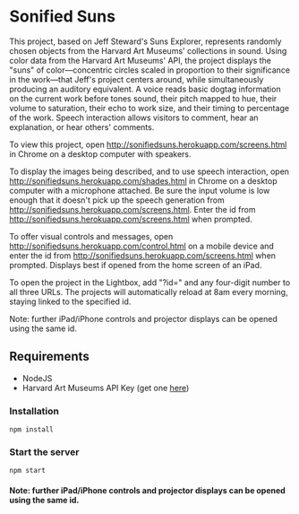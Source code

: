 # Sonified Suns

This project, based on Jeff Steward's Suns Explorer, represents randomly chosen objects from the Harvard Art Museums' collections in sound. Using color data from the Harvard Art Museums' API, the project displays the "suns" of color&mdash;concentric circles scaled in proportion to their significance in the work&mdash;that Jeff's project centers around, while simultaneously producing an auditory equivalent. A voice reads basic dogtag information on the current work before tones sound, their pitch mapped to hue, their volume to saturation, their echo to work size, and their timing to percentage of the work. Speech interaction allows visitors to comment, hear an explanation, or hear others' comments.

To view this project, open http://sonifiedsuns.herokuapp.com/screens.html in Chrome on a desktop computer with speakers.

To display the images being described, and to use speech interaction, open http://sonifiedsuns.herokuapp.com/shades.html in Chrome on a desktop computer with a microphone attached. Be sure the input volume is low enough that it doesn't pick up the speech generation from http://sonifiedsuns.herokuapp.com/screens.html. Enter the id from http://sonifiedsuns.herokuapp.com/screens.html when prompted.

To offer visual controls and messages, open http://sonifiedsuns.herokuapp.com/control.html on a mobile device and enter the id from http://sonifiedsuns.herokuapp.com/screens.html when prompted. Displays best if opened from the home screen of an iPad.


To open the project in the Lightbox, add "?id=" and any four-digit number to all three URLs. The projects will automatically reload at 8am every morning, staying linked to the specified id.

Note: further iPad/iPhone controls and projector displays can be opened using the same id.

## Requirements

* NodeJS
* Harvard Art Museums API Key (get one [here](http://www.harvardartmuseums.org/collections/api))

### Installation
```
npm install 
```

### Start the server
```
npm start
```



#### Note: further iPad/iPhone controls and projector displays can be opened using the same id.
